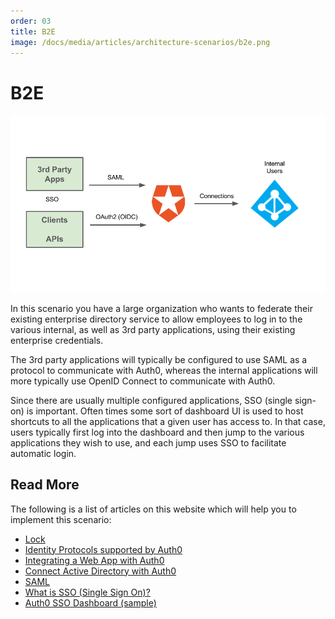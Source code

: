 ```yaml
---
order: 03
title: B2E
image: /docs/media/articles/architecture-scenarios/b2e.png
---
```


# B2E

![](/media/articles/architecture-scenarios/b2e.png)

In this scenario you have a large organization who wants to federate their existing enterprise directory service to allow employees to log in to the various internal, as well as 3rd party applications, using their existing enterprise credentials.

The 3rd party applications will typically be configured to use SAML as a protocol to communicate with Auth0, whereas the internal applications will more typically use OpenID Connect to communicate with Auth0.

Since there are usually multiple configured applications, SSO (single sign-on) is important. Often times some sort of dashboard UI is used to host shortcuts to all the applications that a given user has access to. In that case, users typically first log into the dashboard and then jump to the various applications they wish to use, and each jump uses SSO to facilitate automatic login.

## Read More

The following is a list of articles on this website which will help you to implement this scenario:

* [Lock](https://auth0.com/lock)
* [Identity Protocols supported by Auth0](https://auth0.com/docs/protocols)
* [Integrating a Web App with Auth0](https://auth0.com/docs/oauth-web-protocol)
* [Connect Active Directory with Auth0](https://auth0.com/docs/connections/enterprise/active-directory)
* [SAML](https://auth0.com/docs/saml-configuration)
* [What is SSO (Single Sign On)?](https://auth0.com/docs/sso/single-sign-on)
* [Auth0 SSO Dashboard (sample)](https://github.com/auth0-samples/auth0-sso-dashboard)

